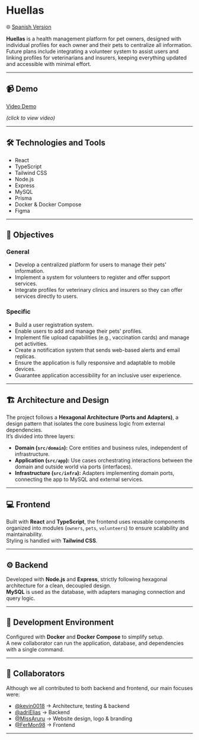 # Huellas

🌐 [Spanish Version](README.es.md)

**Huellas** is a health management platform for pet owners, designed with individual profiles for each owner and their pets to centralize all information.  
Future plans include integrating a volunteer system to assist users and linking profiles for veterinarians and insurers, keeping everything updated and accessible with minimal effort.

---

## 📹 Demo

[Video Demo](https://github.com/kevin0018/Huellas/blob/main/DemoHuellas.mp4)

*(click to view video)*

---

## 🛠️ Technologies and Tools
- React
- TypeScript
- Tailwind CSS
- Node.js
- Express
- MySQL
- Prisma
- Docker & Docker Compose
- Figma

---

## 🎯 Objectives

### General
- Develop a centralized platform for users to manage their pets' information.
- Implement a system for volunteers to register and offer support services.
- Integrate profiles for veterinary clinics and insurers so they can offer services directly to users.

### Specific
- Build a user registration system.
- Enable users to add and manage their pets' profiles.
- Implement file upload capabilities (e.g., vaccination cards) and manage pet activities.
- Create a notification system that sends web-based alerts and email replicas.
- Ensure the application is fully responsive and adaptable to mobile devices.
- Guarantee application accessibility for an inclusive user experience.

---

## 🏗️ Architecture and Design

The project follows a **Hexagonal Architecture (Ports and Adapters)**, a design pattern that isolates the core business logic from external dependencies.  
It’s divided into three layers:

* **Domain (`src/domain`):** Core entities and business rules, independent of infrastructure.  
* **Application (`src/app`):** Use cases orchestrating interactions between the domain and outside world via ports (interfaces).  
* **Infrastructure (`src/infra`):** Adapters implementing domain ports, connecting the app to MySQL and external services.

---

## 💻 Frontend

Built with **React** and **TypeScript**, the frontend uses reusable components organized into modules (`owners`, `pets`, `volunteers`) to ensure scalability and maintainability.  
Styling is handled with **Tailwind CSS**.

---

## ⚙️ Backend

Developed with **Node.js** and **Express**, strictly following hexagonal architecture for a clean, decoupled design.  
**MySQL** is used as the database, with adapters managing connection and query logic.

---

## 🐳 Development Environment

Configured with **Docker** and **Docker Compose** to simplify setup.  
A new collaborator can run the application, database, and dependencies with a single command.

---

## 👥 Collaborators

Although we all contributed to both backend and frontend, our main focuses were:  
- [@kevin0018](https://github.com/kevin0018) → Architecture, testing & backend  
- [@adriElias](https://github.com/adriElias) → Backend  
- [@MissAruru](https://github.com/MissAruru) → Website design, logo & branding  
- [@FerMon98](https://github.com/FerMon98) → Frontend  

---
